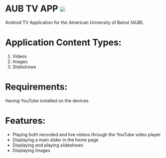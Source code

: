 # AUB TV APP <img src="https://img.shields.io/badge/AUBTV-1.0.0-blueviolet" />
Android TV Application for the American University of Beirut (AUB).

# Application Content Types:
<ol>
  <li>Videos</li>
  <li>Images</li>
  <li>Slideshows</li>
</ol>

# Requirements:
Having YouTube installed on the devices

# Features:
<ul>
  <li>Playing both recorded and live videos through the YouTube video player</li>
  <li>Displaying a main slider in the home page</li>
  <li>Displaying and playing slideshows</li>
  <li>Displaying Images</li>
</ul>
